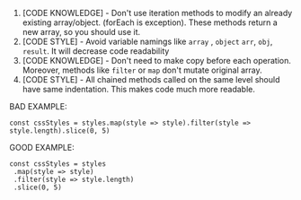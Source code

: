 1. [CODE KNOWLEDGE] - Don't use iteration methods to modify an already existing array/object. (forEach is exception). These methods return a new array, so you should use it.
2. [CODE STYLE] - Avoid variable namings like `array` , `object` `arr`, `obj`, `result`. It will decrease code readability
3. [CODE KNOWLEDGE] - Don't need to make copy before each operation. Moreover, methods like `filter` or `map` don't mutate original array.
4. [CODE STYLE] - All chained methods called on the same level should have same indentation. This makes code much more readable.


BAD EXAMPLE:
```
const cssStyles = styles.map(style => style).filter(style => style.length).slice(0, 5)
```

GOOD EXAMPLE: 
```
const cssStyles = styles
 .map(style => style)
 .filter(style => style.length)
 .slice(0, 5)
```
